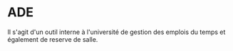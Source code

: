 # ADE

Il s'agit d'un outil interne à l'université de gestion des emplois du temps et également de reserve de salle.
